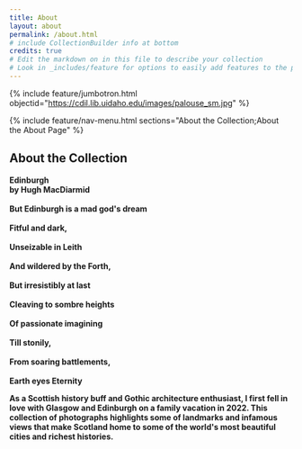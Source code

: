 ```yaml
---
title: About
layout: about
permalink: /about.html
# include CollectionBuilder info at bottom
credits: true
# Edit the markdown on in this file to describe your collection
# Look in _includes/feature for options to easily add features to the page
---
```


{% include feature/jumbotron.html objectid="https://cdil.lib.uidaho.edu/images/palouse_sm.jpg" %}

{% include feature/nav-menu.html sections="About the Collection;About the About Page" %}

## About the Collection
<b> Edinburgh <b/>
<br><b> by Hugh MacDiarmid <br/><b/>
<br> But Edinburgh is a mad god's dream <br/>
<br> Fitful and dark, <br/>
<br> Unseizable in Leith <br/>
<br> And wildered by the Forth, <br/>
<br> But irresistibly at last <br/>
<br> Cleaving to sombre heights <br/>
<br> Of passionate imagining <br/>
<br> Till stonily, <br/>
<br> From soaring battlements, <br/>
<br> Earth eyes Eternity <br/>

As a Scottish history buff and Gothic architecture enthusiast, I first fell in love with Glasgow and Edinburgh on a family vacation in 2022. This collection of photographs highlights some of landmarks and infamous views that make Scotland home to some of the world's most beautiful cities and richest histories.



